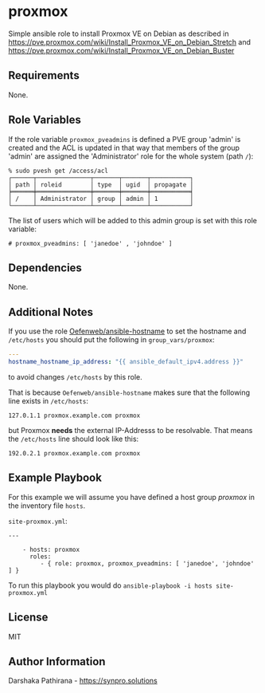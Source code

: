 proxmox
=======

Simple ansible role to install Proxmox VE on Debian as described in https://pve.proxmox.com/wiki/Install_Proxmox_VE_on_Debian_Stretch and https://pve.proxmox.com/wiki/Install_Proxmox_VE_on_Debian_Buster

Requirements
------------

None.

Role Variables
--------------


If the role variable `proxmox_pveadmins` is defined a PVE group 'admin' is
created and the ACL is updated in that way that members of the group 'admin'
are assigned the 'Administrator' role for the whole system (path `/`):

```
% sudo pvesh get /access/acl
┌──────┬───────────────┬───────┬───────┬───────────┐
│ path │ roleid        │ type  │ ugid  │ propagate │
╞══════╪═══════════════╪═══════╪═══════╪═══════════╡
│ /    │ Administrator │ group │ admin │ 1         │
└──────┴───────────────┴───────┴───────┴───────────┘
```

The list of users which will be added to this admin group is set with this role variable:

```
# proxmox_pveadmins: [ 'janedoe' , 'johndoe' ]
```

Dependencies
------------

None.

Additional Notes
----------------

If you use the role [Oefenweb/ansible-hostname](https://github.com/Oefenweb/ansible-hostname) to set the hostname and `/etc/hosts` you should put the following in `group_vars/proxmox`:

```yaml
---
hostname_hostname_ip_address: "{{ ansible_default_ipv4.address }}"
```

to avoid changes `/etc/hosts` by this role.

That is because `Oefenweb/ansible-hostname` makes sure that the following line exists in `/etc/hosts`:

```
127.0.1.1 proxmox.example.com proxmox
```

but Proxmox **needs** the external IP-Addresss to be resolvable. That means the `/etc/hosts` line should look like this:

```
192.0.2.1 proxmox.example.com proxmox
```

Example Playbook
----------------

For this example we will assume you have defined a host group *proxmox* in the inventory file `hosts`.

`site-proxmox.yml`:

```
---

    - hosts: proxmox
      roles:
         - { role: proxmox, proxmox_pveadmins: [ 'janedoe', 'johndoe' ] }
```

To run this playbook you would do `ansible-playbook -i hosts site-proxmox.yml`

License
-------

MIT

Author Information
------------------

Darshaka Pathirana - https://synpro.solutions
